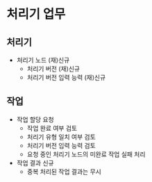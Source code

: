 # 처리기 업무

## 처리기

- 처리기 노드 (재)신규
  - 처리기 버전 (재)신규
  - 처리기 버전 입력 능력 (재)신규

## 작업

- 작업 할당 요청
  - 작업 완료 여부 검토
  - 처리기 유형 일치 여부 검토
  - 처리기 버전 입력 능력 검토
  - 요청 중인 처리기 노드의 미완료 작업 실패 처리
- 작업 결과 신규
  - 중복 처리된 작업 결과는 무시
